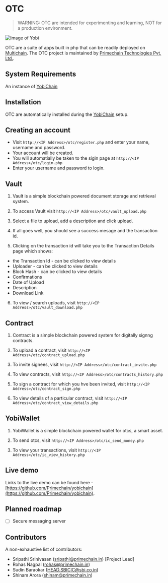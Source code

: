 OTC
=========

> WARNING: OTC are intended for experimenting and learning, NOT for a production environment.

![Image of Yobi](http://www.primechain.in/img/github_otc.png)

OTC are a suite of apps built in php that can be readily deployed on [Multichain](https://github.com/MultiChain). The OTC project is maintained by [Primechain Technologies Pvt. Ltd.](http://www.primechain.in).

System Requirements
-------------------

An instance of [YobiChain](https://github.com/Primechain/yobichain)

Installation
------------

OTC are automatically installed during the [YobiChain](https://github.com/Primechain/yobichain) setup.

Creating an account
---------------------
* Visit `http://<IP Address>/otc/register.php` and enter your name, username and password.
* Your account will be created.
* You will automatially be taken to the sigin page at `http://<IP Address>/otc/login.php`
* Enter your username and password to login.


Vault
------------

1. Vault is a simple blockchain powered document storage and retrieval system.

2. To access Vault visit `http://<IP Address>/otc/vault_upload.php`

3. Select a file to upload, add a description and click upload.

4. If all goes well, you should see a success mesage and the transaction id.

5. Clicking on the transaction id will take you to the Transaction Details page which shows:

  + the Transaction Id - can be clicked to view details
  + Uploader  - can be clicked to view details
  + Block Hash - can be clicked to view details
  + Confirmations
  + Date of Upload 
  + Description 
  + Download Link

6. To view / search uploads, visit `http://<IP Address>/otc/vault_download.php`

Contract
------------

1. Contract is a simple blockchain powered system for digitally signng contracts.

2. To upload a contract, visit `http://<IP Address>/otc/contract_upload.php`

3. To invite signees, visit `http://<IP Address>/otc/contract_invite.php`

4. To view contracts, visit `http://<IP Address>/otc/contracts_history.php`

5. To sign a contract for which you hve been invited, visit `http://<IP Address>/otc/contract_sign.php`

6. To view details of a particular contract, visit `http://<IP Address>/otc/contract_view_details.php`


YobiWallet
------------

1. YobiWallet is a simple blockchain powered wallet for otcs, a smart asset.

2. To send otcs, visit `http://<IP Address>/otc/ic_send_money.php`

3. To view your transactions, visit `http://<IP Address>/otc/ic_view_history.php`

Live demo
---------
Links to the live demo can be found here - [https://github.com/Primechain/yobichain](https://github.com/Primechain/yobichain).

Planned roadmap
-----
- [ ] Secure messaging server


Contributors
-------------
A non-exhaustive list of contributors:
* Sripathi Srinivasan (sripathi@primechain.in) [Project Lead]
* Rohas Nagpal (rohas@primechain.in)
* Sudin Baraokar (HEAD.SBICIC@sbi.co.in)
* Shinam Arora (shinam@primechain.in)
